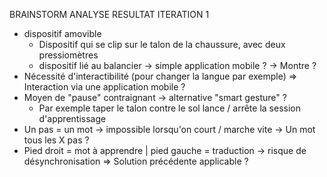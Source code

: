  BRAINSTORM ANALYSE RESULTAT ITERATION 1

- dispositif amovible
  - Dispositif qui se clip sur le talon de la chaussure, avec deux pressiomètres
  - dispositif lié au balancier 
    -> simple application mobile ?
    -> Montre ?
- Nécessité d'interactibilité (pour changer la langue par exemple)
  => Interaction via une application mobile ?
- Moyen de "pause" contraignant -> alternative "smart gesture" ?
  - Par exemple taper le talon contre le sol lance / arrête la session d'apprentissage
- Un pas = un mot -> impossible lorsqu'on court / marche vite
  -> Un mot tous les X pas ?
- Pied droit = mot à apprendre | pied gauche = traduction -> risque de désynchronisation => Solution précédente applicable ?
